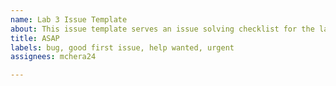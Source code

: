```yaml
---
name: Lab 3 Issue Template
about: This issue template serves an issue solving checklist for the lab 3 website.
title: ASAP
labels: bug, good first issue, help wanted, urgent
assignees: mchera24

---
```



